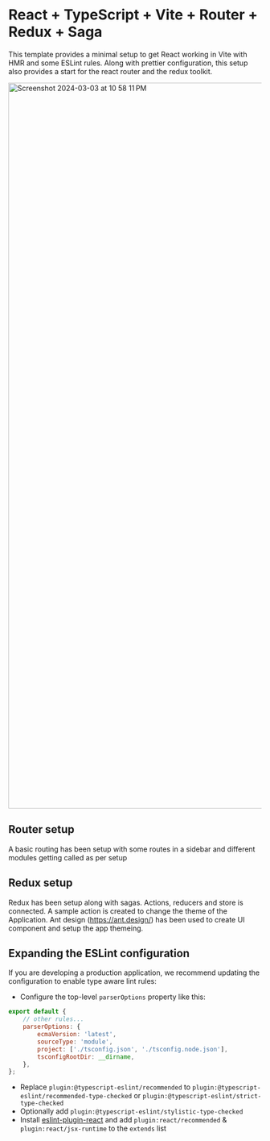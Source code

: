 # React + TypeScript + Vite + Router + Redux + Saga

This template provides a minimal setup to get React working in Vite with HMR and some ESLint rules. Along with prettier configuration, this setup also provides a start for the react router and the redux toolkit.

<img width="1440" alt="Screenshot 2024-03-03 at 10 58 11 PM" src="https://github.com/nitin-1926/React-Setup/assets/44253685/e525e7d4-ee0f-40f9-82a9-9bd964010e66">

## Router setup

A basic routing has been setup with some routes in a sidebar and different modules getting called as per setup

## Redux setup

Redux has been setup along with sagas. Actions, reducers and store is connected.
A sample action is created to change the theme of the Application.
Ant design (https://ant.design/) has been used to create UI component and setup the app themeing.

## Expanding the ESLint configuration

If you are developing a production application, we recommend updating the configuration to enable type aware lint rules:

-   Configure the top-level `parserOptions` property like this:

```js
export default {
	// other rules...
	parserOptions: {
		ecmaVersion: 'latest',
		sourceType: 'module',
		project: ['./tsconfig.json', './tsconfig.node.json'],
		tsconfigRootDir: __dirname,
	},
};
```

-   Replace `plugin:@typescript-eslint/recommended` to `plugin:@typescript-eslint/recommended-type-checked` or `plugin:@typescript-eslint/strict-type-checked`
-   Optionally add `plugin:@typescript-eslint/stylistic-type-checked`
-   Install [eslint-plugin-react](https://github.com/jsx-eslint/eslint-plugin-react) and add `plugin:react/recommended` & `plugin:react/jsx-runtime` to the `extends` list
